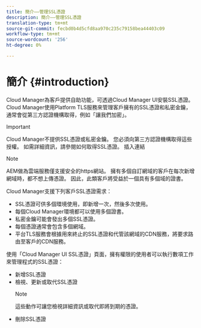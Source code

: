 ```yaml
---
title: 簡介——管理SSL憑證
description: 簡介——管理SSL憑證
translation-type: tm+mt
source-git-commit: fecbd0b4d5cfd8aa970c235c79158bea44403c09
workflow-type: tm+mt
source-wordcount: '256'
ht-degree: 0%

---
```



# 簡介 {#introduction}

Cloud Manager為客戶提供自助功能，可透過Cloud Manager UI安裝SSL憑證。 Cloud Manager使用Platform TLS服務來管理客戶擁有的SSL憑證和私密金鑰，通常會從第三方認證機構取得，例如「讓我們加密」。

>[!IMPORTANT]
>Cloud Manager不提供SSL憑證或私密金鑰。 您必須向第三方認證機構取得這些授權。 如需詳細資訊，請參閱如何取得SSL憑證。 插入連結

>[!NOTE]
>AEM做為雲端服務僅支援安全的https網站。 擁有多個自訂網域的客戶在每次新增網域時，都不想上傳憑證。 因此，此類客戶將受益於一個具有多個域的證書。

Cloud Manager支援下列客戶SSL憑證需求：

* SSL憑證可供多個環境使用，即新增一次，然後多次使用。
* 每個Cloud Manager環境都可以使用多個證書。
* 私密金鑰可能會發出多個SSL憑證。
* 每個憑證通常會包含多個網域。
* 平台TLS服務會根據用來終止的SSL憑證和代管該網域的CDN服務，將要求路由至客戶的CDN服務。

使用「Cloud Manager UI SSL憑證」頁面，擁有權限的使用者可以執行數項工作來管理程式的SSL憑證：

* 新增SSL憑證
* 檢視、更新或取代SSL憑證
   >[!NOTE]
   >這些動作可讓您檢視詳細資訊或取代即將到期的憑證。
* 刪除SSL憑證